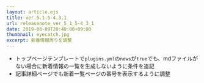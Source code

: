 ```yaml
---
layout: article.ejs
title: ver.5.1.5-4.3.1
url: releasenote_ver_5_1_5-4_3_1
date: 2019-08-09T20:40:00+09:00
thumbnail: eyecatch.jpg
excerpt: 新着情報周りを調整
---
```


- トップページテンプレートで`plugins.yml`の`news`が`true`でも、mdファイルがない場合に新着情報の一覧を生成しないように条件を追記
- 記事詳細ページでも新着一覧ページの番号を表示するように調整